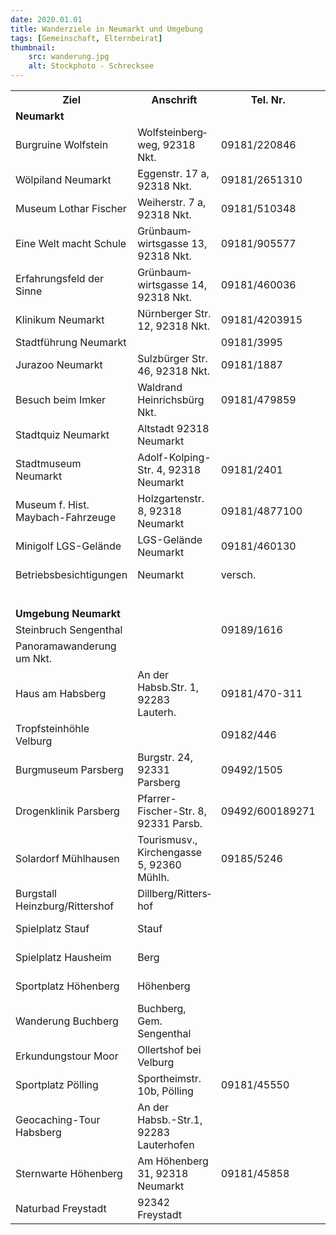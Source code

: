 ```yaml
---
date: 2020.01.01
title: Wanderziele in Neumarkt und Umgebung
tags: [Gemeinschaft, Elternbeirat]
thumbnail: 
    src: wanderung.jpg
    alt: Stockphoto - Schrecksee
---
```



<table>
  <tr>
    <th>Ziel</th>
    <th>Anschrift</th>
    <th>Tel. Nr. </th>
    <th>Beschreibung</th>
    <th>Klasse</th>
  </tr>
  <tr>
    <td colspan="6"><b>Neumarkt</b></td>
  </tr>
  <tr>
    <td>Burgruine Wolfstein</td>
    <td>Wolfstein&shy;berg&shy;weg, 92318 Nkt.</td>
    <td>09181/220846</td>
    <td>Wanderung, Führung, Turmbesichtigung</td>
    <td>5.-7.Kl.</td>
  </tr>
  <tr>
    <td>Wölpiland Neumarkt</td>
    <td>Eggenstr. 17 a, 92318 Nkt.</td>
    <td>09181/2651310</td>
    <td>Indoorspielplatz</td>
    <td>5.-6.Kl.</td>
  </tr>
  <tr>
    <td>Museum Lothar Fischer</td>
    <td>Weiherstr. 7 a, 92318 Nkt.</td>
    <td>09181/510348</td>
    <td>Museum zeitgenössischer Kunst</td>
    <td>alle Kl.</td>
  </tr>
  <tr>
    <td>Eine Welt macht Schule</td>
    <td>Grünbaum&shy;wirts&shy;gasse 13, 92318 Nkt.</td>
    <td>09181/905577</td>
    <td>verschiedene Themen zur Globalisierung</td>
    <td>alle Kl.</td>
  </tr>
  <tr>
    <td>Erfahrungsfeld der Sinne </td>
    <td>Grünbaum&shy;wirts&shy;gasse 14, 92318 Nkt.</td>
    <td>09181/460036</td>
    <td>Erfahren und Erleben mit allen Sinnen</td>
    <td>alle Kl.</td>
  </tr>
  <tr>
    <td>Klinikum Neumarkt</td>
    <td>Nürnberger Str. 12, 92318 Nkt.</td>
    <td>09181/4203915</td>
    <td>Führung durchs Klinikum </td>
    <td>5.-6.Kl.</td>
  </tr>
  <tr>
    <td>Stadtführung Neumarkt</td>
    <td><br /></td>
    <td>09181/3995</td>
    <td>Führung durch Neumarkt</td>
    <td>5.-6.Kl.</td>
  </tr>
  <tr>
    <td>Jurazoo Neumarkt</td>
    <td>Sulzbürger Str. 46, 92318 Nkt.</td>
    <td>09181/1887</td>
    <td>Kleiner Zoo mit Restaurant</td>
    <td>bis 7.Kl</td>
  </tr>
  <tr>
    <td>Besuch beim Imker</td>
    <td>Waldrand Heinrichsbürg Nkt.</td>
    <td>09181/479859</td>
    <td>Info rund um die Bienen</td>
    <td>5.-7.Kl.</td>
  </tr>
  <tr>
    <td>Stadtquiz Neumarkt</td>
    <td>Altstadt 92318 Neumarkt</td>
    <td><br /></td>
    <td>Ein Stadtquiz mit Fragen und Aufgaben</td>
    <td>5. Kl.</td>
  </tr>

  <tr>
    <td>Stadtmuseum Neumarkt</td>
    <td>Adolf-Kolping- Str. 4, 92318 Neumarkt</td>
    <td>09181/2401</td>
    <td>Stadtgeschichtlicher Streifzug durch Neumarkt</td>
    <td>alle Kl.</td>
  </tr>
  <tr>
    <td>Museum f. Hist. Maybach-Fahrzeuge</td>
    <td>Holzgartenstr. 8, 92318 Neumarkt</td>
    <td>09181/4877100</td>
    <td>Ausstellung von ca. 20 hist. Maybach-Fahrzeugen</td>
    <td>alle Kl.</td>
  </tr>
  <tr>
    <td>Minigolf LGS-Gelände </td>
    <td>LGS-Gelände Neumarkt </td>
    <td>09181/460130 </td>
    <td>Minigolf </td>
    <td>alle Kl. </td>
  </tr>
  <tr>
    <td>Betriebsbesichtigungen </td>
    <td>Neumarkt </td>
    <td>versch. </td>
    <td>Betriebsbesichtigung von Nkt. Firmen </td>
    <td>ab 8. Kl. </td>
  </tr>
  <tr>
    <td colspan="6" style="border-left:0px;border-right:0px">&nbsp; </td>
  </tr>
  <tr>
    <td colspan="6"> <b>Umgebung Neumarkt</b></td>
  </tr>
  <tr>
    <td>Steinbruch Sengenthal</td>
    <td><br /></td>
    <td>09189/1616</td>
    <td>Führung/Fossilien abbauen</td>
    <td>5.-7.Kl.</td>
  </tr>
  <tr>
    <td>Panoramawanderung um Nkt.</td>
    <td><br /></td>
    <td><br /></td>
    <td>Broschüre Ring der Zeugenberge</td>
    <td>alle Kl.</td>
  </tr>
  <tr>
    <td>Haus am Habsberg</td>
    <td>An der Habsb.Str. 1, 92283 Lauterh.</td>
    <td>09181/470-311</td>
    <td>versch. Veranstaltungsthemen</td>
    <td>alle Kl.</td>
  </tr>
  <tr>
    <td>Tropfsteinhöhle Velburg</td>
    <td><br /></td>
    <td>09182/446</td>
    <td>schönste tropfsteinhöhle Deutschl.</td>
    <td>alle Kl.</td>
  </tr>
  <tr>
    <td>Burgmuseum Parsberg</td>
    <td>Burgstr. 24, 92331 Parsberg</td>
    <td>09492/1505</td>
    <td>Führung durch Burg</td>
    <td>alle Kl.</td>
  </tr>
  <tr>
    <td>Drogenklinik Parsberg</td>
    <td>Pfarrer-Fischer-Str. 8, 92331 Parsb.</td>
    <td>09492/600189271</td>
    <td>Vortrag/Führung/Fragenbeantwortung </td>
    <td>ab 8.Kl.</td>
  </tr>
  <tr>
    <td>Solardorf Mühlhausen</td>
    <td>Tourismusv., Kirchengasse 5, 92360 Mühlh.</td>
    <td>09185/5246</td>
    <td>Wanderung/Führung/Treidelfahrt</td>
    <td>alle Kl.</td>
  </tr>
  <tr>
    <td>Burgstall Heinzburg/Rittershof</td>
    <td>Dillberg/Ritters&shy;hof</td>
    <td> </td>
    <td>Wanderung</td>
    <td>alle Kl.</td>
  </tr>
  <tr>
    <td>Spielplatz Stauf </td>
    <td>Stauf </td>
    <td> </td>
    <td>Wanderung </td>
    <td>5.-7. Kl.</td>
  </tr>
  <tr>
    <td>Spielplatz Hausheim </td>
    <td>Berg </td>
    <td> </td>
    <td>Wanderung/Fahrradtour </td>
    <td>5.-7. Kl. </td>
  </tr>
  <tr>
    <td>Sportplatz Höhenberg </td>
    <td>Höhenberg </td>
    <td> </td>
    <td>Wanderung über Skisprungschanze </td>
    <td>5.-7. Kl. </td>
  </tr>
  <tr>
    <td>Wanderung Buchberg </td>
    <td>Buchberg, Gem. Sengenthal </td>
    <td> </td>
    <td>versch. Wanderwege oder Spielplatz </td>
    <td>5.-7. Kl. </td>
  </tr>
  <tr>
    <td>Erkundungstour Moor </td>
    <td>Ollertshof bei Velburg </td>
    <td> </td>
    <td>Streifzug durchs Moor </td>
    <td>5.-7. Kl. </td>
  </tr>
  <tr>
    <td>Sportplatz Pölling </td>
    <td>Sportheimstr. 10b, Pölling </td>
    <td>09181/45550 </td>
    <td>Sportplatz mit Sportgaststätte </td>
    <td>5.-7. Kl. </td>
  </tr>
  <tr>
    <td>Geocaching-Tour Habsberg </td>
    <td>An der Habsb.-Str.1, 92283 Lauterhofen </td>
    <td> </td>
    <td>Wenn Wandern zur Wissenschaft wird </td>
    <td>ab 6. Kl. </td>
  </tr>
 <tr>
      <td>Sternwarte Höhenberg</td>
      <td>Am Höhenberg 31, 92318 Neumarkt</td>
      <td>09181/45858</td>
      <td>Besichtigung und Wanderung </td>
      <td>ab 5. Kl.</td>
      </tr>
 <tr>
      <td>Naturbad Freystadt</td>
      <td>92342 Freystadt</td>
      <td></td>
      <td>Fahrradtour zum Badesee </td>
      <td>ab 5. Kl.</td>
      </tr>
</table>